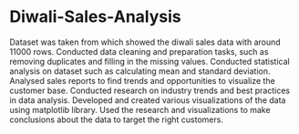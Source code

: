 # Diwali-Sales-Analysis
Dataset was taken from which showed the diwali sales data with around 11000 rows.
Conducted data cleaning and preparation tasks, such as removing duplicates and filling in the missing values.	Conducted statistical analysis on dataset such as calculating mean and standard deviation.
Analysed sales reports to find trends and opportunities to visualize the customer base.
Conducted research on industry trends and best practices in data analysis.
Developed and created various visualizations of the data using matplotlib library.
Used the research and visualizations to make conclusions about the data to target the right customers.
